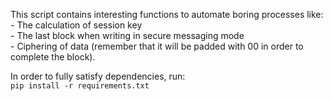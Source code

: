 This script contains interesting functions to automate boring processes like:  
	- The calculation of session key  
	- The last block when writing in secure messaging mode  
	- Ciphering of data (remember that it will be padded with 00 in order to complete the block).  

In order to fully satisfy dependencies, run:  
	`pip install -r requirements.txt`

